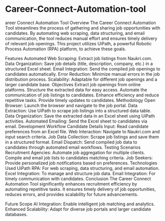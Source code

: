 # Career-Connect-Automation-tool
areer Connect Automation Tool
Overview
The Career Connect Automation Tool streamlines the process of gathering and sharing job opportunities with candidates. By automating web scraping, data structuring, and email communication, the tool reduces manual effort and ensures timely delivery of relevant job openings. This project utilizes UiPath, a powerful Robotic Process Automation (RPA) platform, to achieve these goals.

Features
Automated Web Scraping: Extract job listings from Naukri.com.
Data Organization: Save job details (title, description, company, etc.) in a structured Excel sheet.
Email Integration: Send the compiled job openings to candidates automatically.
Error Reduction: Minimize manual errors in the job distribution process.
Scalability: Adaptable for different job openings and a larger candidate base.
Objectives
Extract job openings from online platforms.
Structure the extracted data for easy access.
Automate the communication of job listings to candidates.
Enhance efficiency and reduce repetitive tasks.
Provide timely updates to candidates.
Methodology
Open Browser: Launch the browser and navigate to the job portal.
Data Extraction: Use UiPath to scrape job listings into a structured data table.
Data Organization: Save the extracted data in an Excel sheet using UiPath activities.
Automated Emailing: Send the Excel sheet to candidates via email.
Development Workflow
Candidate Details Input: Read candidate preferences from an Excel file.
Web Interaction: Navigate to Naukri.com and input search criteria.
Job Data Collection: Scrape job listings and save them in a structured format.
Email Dispatch: Send compiled job data to candidates through automated email workflows.
Testing Scenarios
Recruitment Agencies:
Automate job aggregation for multiple clients.
Compile and email job lists to candidates matching criteria.
Job Seekers:
Provide personalized job notifications based on preferences.
Technologies Used
UiPath RPA: For web scraping, data structuring, and email automation.
Excel Integration: To manage and structure job data.
Email Integration: For timely communication with candidates.
Conclusion
The Career Connect Automation Tool significantly enhances recruitment efficiency by automating repetitive tasks. It ensures timely delivery of job opportunities, reduces errors, and provides scalability for future advancements.

Future Scope
AI Integration: Enable intelligent job matching and analytics.
Enhanced Scalability: Adapt for diverse job portals and larger candidate databases.
